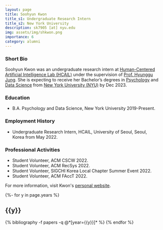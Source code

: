 ```yaml
---
layout: page
title: Soohyun Kwon
title_s1: Undergraduate Research Intern
title_s2: New York University
description: sk7905 [at] nyu.edu
img: assets/img/shkwon.png
importance: 6
category: alumni
---
```


### Short Bio
<p>Soohyun Kwon was an undergraduate research intern at <a href="http://hcail.github.io">Human-Centered Artificial Intelligence Lab (HCAIL)</a> under the supervision of <a href="http://hyunggujung.com">Prof. Hyunggu Jung</a>. She is expecting to receive her Bachelor’s degrees in <a href="https://as.nyu.edu/departments/psychology">Psychology</a> and <a href="https://cds.nyu.edu">Data Science</a> from <a href="https://www.nyu.edu">New York University (NYU)</a> by Dec 2023.</p>

### Education
<ul>
<li>B.A. Psychology and Data Science, New York University 2019-Present.
</li>
</ul>

### Employment History
<ul>
<li>Undergraduate Research Intern, HCAIL, University of Seoul, Seoul, Korea from May 2022.
</li>
</ul>

### Professional Activities
<ul>
<li>Student Volunteer, ACM CSCW 2022.
</li>
<li>Student Volunteer, ACM RecSys 2022.
</li>
<li>Student Volunteer, SIGCHI Korea Local Chapter Summer Event 2022.
</li>
<li>Student Volunteer, ACM FAccT 2022.
</li>
</ul>

For more information, visit Kwon's [personal website](https://skwon017.github.io).

<!-- _pages/publications.md -->
<div class="publications">

{%- for y in page.years %}
  <h2 class="year">{{y}}</h2>
  {% bibliography -f papers -q @*[year={{y}}]* %}
{% endfor %}

</div>
